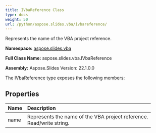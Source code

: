 ```yaml
---
title: IVbaReference Class
type: docs
weight: 50
url: /python/aspose.slides.vba/ivbareference/
---
```


Represents the name of the VBA project reference.

**Namespace:** [aspose.slides.vba](/python/aspose.slides.vba/)

**Full Class Name:** aspose.slides.vba.IVbaReference

**Assembly:**  Aspose.Slides Version: 22.1.0.0

The IVbaReference type exposes the following members:
## **Properties**
|**Name**|**Description**|
| :- | :- |
|name|Represents the name of the VBA project reference.<br/>            Read/write string.|
